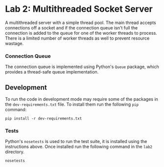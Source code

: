 Lab 2: Multithreaded Socket Server
==========

A multithreaded server with a simple thread pool. The main thread accepts connections off a socket and if the connection queue isn't full the connection is added to the queue for one of the worker threads to process. There is a limited number of worker threads as well to prevent resource wastage.

### Connection Queue
The connection queue is implemented using Python's `Queue` package, which provides a thread-safe queue implementation. 

## Development
To run the code in development mode may require some of the packages in the `dev-requirements.txt` file. To install them run the following `pip` command:

`pip install -r dev-requirements.txt`

### Tests
Python's `nosetests` is used to run the test suite, it is installed using the instructions above. Once installed run the following command in the `lab2` directory.

`nosetests`
